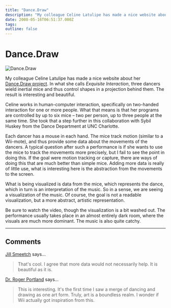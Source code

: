 ```yaml
---
title: "Dance.Draw"
description: "My colleague Celine Latulipe has made a nice website about her Dance.Draw project. In what she calls Exquisite Interaction, three dancers wield inertial mice and thus control shapes in a projection behind them. The result is interesting and beautiful."
date: 2008-05-16T06:51:37.000Z
tags: 
outline: false
---
```


# Dance.Draw

<img style="border: 0px initial initial;" src="/media/2008/ExquisiteInteraction.jpg" border="0" alt="Dance.Draw" />

My colleague Celine Latulipe has made a nice website about her <a href="http://www.sis.uncc.edu/~clatulip/DanceDraw/Dance.Draw.html">Dance.Draw project</a>. In what she calls <em>Exquisite Interaction</em>, three dancers wield inertial mice and thus control shapes in a projection behind them. The result is interesting and beautiful.

Celine works in human-computer interaction, specifically on two-handed interaction for one or more people. What that means is that her programs are controlled by up to six mice &ndash; two per person, up to three people at the same time. She took that a step further in this collaboration with Sybil Huskey from the Dance Department at UNC Charlotte.

Each dancer has a mouse in each hand. The mice track motion (similar to a Wii-mote), and thus provide some data about the movements of the dancers. A typical question after such a performance is if she wants to use the mice to track the movements more precisely, but I fail to see the point in doing this. If the goal were motion tracking or capture, there are ways of doing this that are much better than simple mice. Adding more data is really of little use, what is interesting here is the abstraction from the movements to the screen.

What is being visualized is data from the mice, which represents the dance, which in turn is an interpretation of the music. So in a sense, we are seeing a visualization of the music. Of course, the goal is not a readable visualization, but a more abstract, artistic representation.

Be sure to watch the video, though the visualization is a bit washed out. The  performance usually takes place in an almost entirely dark room, where the visuals are much more dominant. The music is also quite catchy.


---
## Comments

<a href="http://www.teacupsandtutus.com/stprtu.html" rel="nofollow noopener" target="_blank">Jill Smeetch</a> says…
>	That's cool.  I agree that more data would not necessarily help.  It is beautiful as it is.

<a href="http://www.pdxsmiles.com/cosmetic-dentist-portland/" rel="nofollow noopener" target="_blank">Dr. Roger Portland</a> says…
>	<p>This is interesting. It's the first time I saw a merge of dancing and drawing as one art form. Truly, art is a boundless realm. I wonder if Wii actually got inspiration from this.</p>


